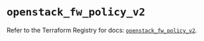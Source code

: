 # `openstack_fw_policy_v2`

Refer to the Terraform Registry for docs: [`openstack_fw_policy_v2`](https://registry.terraform.io/providers/terraform-provider-openstack/openstack/1.54.1/docs/resources/fw_policy_v2).
